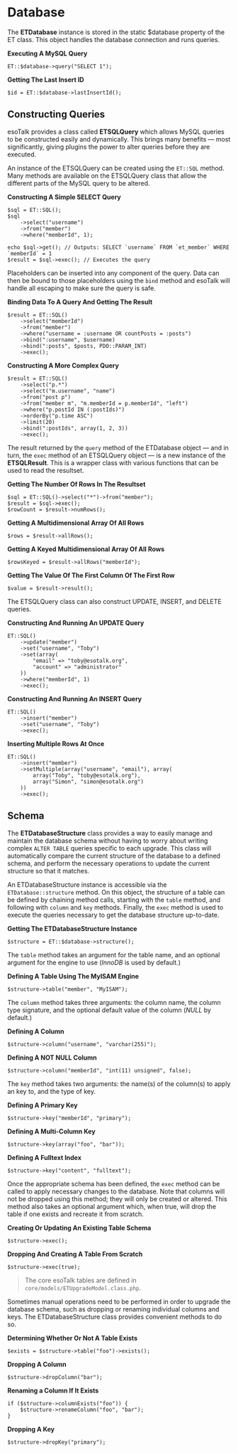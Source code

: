 # Database

The **ETDatabase** instance is stored in the static $database property of the ET class. This object handles the database connection and runs queries.

**Executing A MySQL Query**

	ET::$database->query("SELECT 1");
	
**Getting The Last Insert ID**

	$id = ET::$database->lastInsertId();

## Constructing Queries

esoTalk provides a class called **ETSQLQuery** which allows MySQL queries to be constructed easily and dynamically. This brings many benefits — most significantly, giving plugins the power to alter queries before they are executed.

An instance of the ETSQLQuery can be created using the `ET::SQL` method. Many methods are available on the ETSQLQuery class that allow the different parts of the MySQL query to be altered.

**Constructing A Simple SELECT Query**

	$sql = ET::SQL();
	$sql
		->select("username")
		->from("member")
		->where("memberId", 1);
	
	echo $sql->get(); // Outputs: SELECT `username` FROM `et_member` WHERE `memberId` = 1
	$result = $sql->exec(); // Executes the query

Placeholders can be inserted into any component of the query. Data can then be bound to those placeholders using the `bind` method and esoTalk will handle all escaping to make sure the query is safe.

**Binding Data To A Query And Getting The Result**

	$result = ET::SQL()
		->select("memberId")
		->from("member")
		->where("username = :username OR countPosts = :posts")
		->bind(":username", $username)
		->bind(":posts", $posts, PDO::PARAM_INT)
		->exec();
		
**Constructing A More Complex Query**

	$result = ET::SQL()
		->select("p.*")
		->select("m.username", "name")
		->from("post p")
		->from("member m", "m.memberId = p.memberId", "left")
		->where("p.postId IN (:postIds)")
		->orderBy("p.time ASC")
		->limit(20)
		->bind(":postIds", array(1, 2, 3))
		->exec();

The result returned by the `query` method of the ETDatabase object — and in turn, the `exec` method of an ETSQLQuery object — is a new instance of the **ETSQLResult**. This is a wrapper class with various functions that can be used to read the resultset.

**Getting The Number Of Rows In The Resultset**

	$sql = ET::SQL()->select("*")->from("member");
	$result = $sql->exec();
	$rowCount = $result->numRows();
	
**Getting A Multidimensional Array Of All Rows**
	
	$rows = $result->allRows();
	
**Getting A Keyed Multidimensional Array Of All Rows**

	$rowsKeyed = $result->allRows("memberId");
	
**Getting The Value Of The First Column Of The First Row**

	$value = $result->result();

The ETSQLQuery class can also construct UPDATE, INSERT, and DELETE queries.

**Constructing And Running An UPDATE Query**

	ET::SQL()
		->update("member")
		->set("username", "Toby")
		->set(array(
			"email" => "toby@esotalk.org",
			"account" => "administrator"
		))
		->where("memberId", 1)
		->exec();
		
**Constructing And Running An INSERT Query**

	ET::SQL()
		->insert("member")
		->set("username", "Toby")
		->exec();
		
**Inserting Multiple Rows At Once**

	ET::SQL()
		->insert("member")
		->setMultiple(array("username", "email"), array(
			array("Toby", "toby@esotalk.org"),
			array("Simon", "simon@esotalk.org")
		))
		->exec();
	
## Schema

The **ETDatabaseStructure** class provides a way to easily manage and maintain the database schema without having to worry about writing complex `ALTER TABLE` queries specific to each upgrade. This class will automatically compare the current structure of the database to a defined schema, and perform the necessary operations to update the current structure so that it matches.

An ETDatabaseStructure instance is accessible via the `ETDatabase::structure` method. On this object, the structure of a table can be defined by chaining method calls, starting with the `table` method, and following with `column` and `key` methods. Finally, the `exec` method is used to execute the queries necessary to get the database structure up-to-date.

**Getting The ETDatabaseStructure Instance**

	$structure = ET::$database->structure();

The `table` method takes an argument for the table name, and an optional argument for the engine to use (*InnoDB* is used by default.)

**Defining A Table Using The MyISAM Engine**

	$structure->table("member", "MyISAM");

The `column` method takes three arguments: the column name, the column type signature, and the optional default value of the column (*NULL* by default.)

**Defining A Column**

	$structure->column("username", "varchar(255)");
	
**Defining A NOT NULL Column**

	$structure->column("memberId", "int(11) unsigned", false);

The `key` method takes two arguments: the name(s) of the column(s) to apply an key to, and the type of key.

**Defining A Primary Key**

	$structure->key("memberId", "primary");
	
**Defining A Multi-Column Key**

	$structure->key(array("foo", "bar"));
	
**Defining A Fulltext Index**

	$structure->key("content", "fulltext");

Once the appropriate schema has been defined, the `exec` method can be called to apply necessary changes to the database. Note that columns will not be dropped using this method; they will only be created or altered. This method also takes an optional argument which, when true, will drop the table if one exists and recreate it from scratch.

**Creating Or Updating An Existing Table Schema**

	$structure->exec();
	
**Dropping And Creating A Table From Scratch**

	$structure->exec(true);

> The core esoTalk tables are defined in `core/models/ETUpgradeModel.class.php`.

Sometimes manual operations need to be performed in order to upgrade the database schema, such as dropping or renaming individual columns and keys. The ETDatabaseStructure class provides convenient methods to do so.

**Determining Whether Or Not A Table Exists**

	$exists = $structure->table("foo")->exists();

**Dropping A Column**

	$structure->dropColumn("bar");
	
**Renaming a Column If It Exists**

	if ($structure->columnExists("foo")) {
		$structure->renameColumn("foo", "bar");
	}
	
**Dropping A Key**
	
	$structure->dropKey("primary");